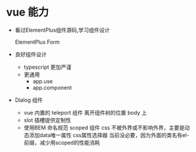 # vue 能力

- 看过ElementPlus组件源码,学习组件设计

    ElementPlus   Form

- 良好组件设计
    - typescript  更加严谨
    - 更通用
        - app.use
        - app.component

- Dialog 组件
    - vue 内置的 teleport 组件   离开组件树的位置   body 上
    - slot 插槽提供定制性
    - 使用BEM 命名规范
         scoped 组件 css 不被外界或不影响外界，主要是动态添加data唯一属性
         css属性选择器
         当前没必要，因为外面的类名有el- 前缀，减少用scoped的性能消耗
